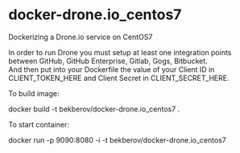 # docker-drone.io_centos7
Dockerizing a Drone.io service on CentOS7

In order to run Drone you must setup at least one integration points between GitHub, GitHub Enterprise, Gitlab, Gogs, Bitbucket.  
And then put into your Dockerfile the value of your Client ID in CLIENT_TOKEN_HERE and Client Secret in CLIENT_SECRET_HERE.  


To build image:

docker build -t bekberov/docker-drone.io_centos7 .



To start container:

docker run  -p 9090:8080 -i -t bekberov/docker-drone.io_centos7

